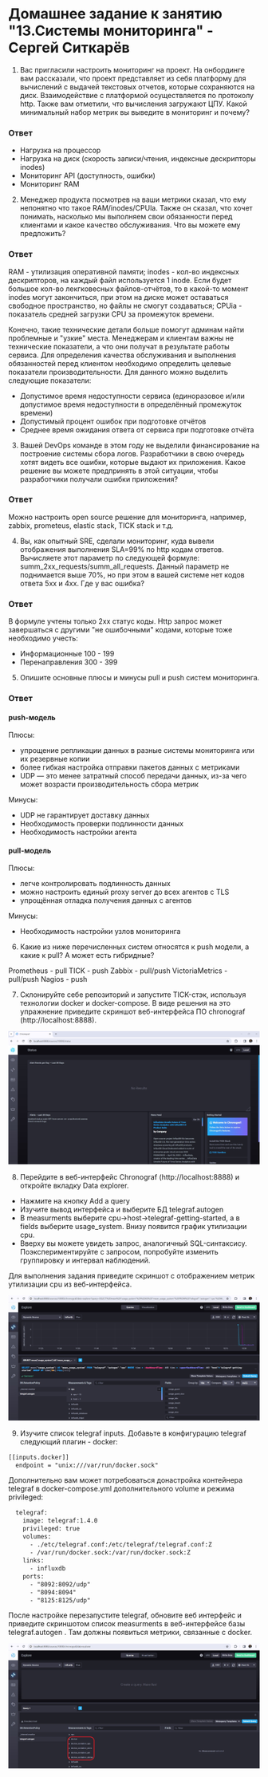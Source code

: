 # Домашнее задание к занятию "13.Системы мониторинга" - Сергей Ситкарёв

1. Вас пригласили настроить мониторинг на проект. На онбординге вам рассказали, что проект представляет из себя платформу для вычислений с выдачей текстовых отчетов, которые сохраняются на диск. Взаимодействие с платформой осуществляется по протоколу http. Также вам отметили, что вычисления загружают ЦПУ. Какой минимальный набор метрик вы выведите в мониторинг и почему?

### Ответ

- Нагрузка на процессор
- Нагрузка на диск (скорость записи/чтения, индексные дескрипторы inodes)
- Мониторинг API (доступность, ошибки)
- Мониторинг RAM

2. Менеджер продукта посмотрев на ваши метрики сказал, что ему непонятно что такое RAM/inodes/CPUla. Также он сказал, что хочет понимать, насколько мы выполняем свои обязанности перед клиентами и какое качество обслуживания. Что вы можете ему предложить?

### Ответ

RAM - утилизация оперативной памяти; 
inodes - кол-во индексных дескрипторов, на каждый файл используется 1 inode. Если будет большое кол-во лекгковесных файлов-отчётов, то в какой-то момент inodes могут закончиться, при этом на диске может оставаться свободное пространство, но файлы не смогут создаваться;
CPUia - показатель средней загрузки CPU за промежуток времени.

Конечно, такие технические детали больше помогут админам найти проблемные и "узкие" места. Менеджерам и клиентам важны не технические показатели, а что они получат в результате работы сервиса. 
Для определения качества обслуживания и выполнения обязанностей перед клиентом необходимо определить целевые показатели производительности. Для данного можно выделить следующие показатели:

- Допустимое время недоступности сервиса (единоразовое и/или допустимое время недоступности в определённый промежуток времени)
- Допустимый процент ошибок при подготовке отчётов
- Среднее время ожидания ответа от сервиса при подготовке отчёта

3. Вашей DevOps команде в этом году не выделили финансирование на построение системы сбора логов. Разработчики в свою очередь хотят видеть все ошибки, которые выдают их приложения. Какое решение вы можете предпринять в этой ситуации, чтобы разработчики получали ошибки приложения?

### Ответ

Можно настроить open source решение для мониторинга, например, zabbix, prometeus, elastic stack, TICK stack и т.д.

4. Вы, как опытный SRE, сделали мониторинг, куда вывели отображения выполнения SLA=99% по http кодам ответов. Вычисляете этот параметр по следующей формуле: summ_2xx_requests/summ_all_requests. Данный параметр не поднимается выше 70%, но при этом в вашей системе нет кодов ответа 5xx и 4xx. Где у вас ошибка?

### Ответ

В формуле учтены только 2xx статус коды. Http запрос может завершаться с другими "не ошибочными" кодами, которые тоже необходимо учесть:

- Информационные 100 - 199
- Перенаправления 300 - 399

5. Опишите основные плюсы и минусы pull и push систем мониторинга.

### Ответ

#### push-модель

Плюсы:

- упрощение репликации данных в разные системы мониторинга или их резервные копии
- более гибкая настройка отправки пакетов данных с метриками
- UDP — это менее затратный способ передачи данных, из-за чего может возрасти производительность сбора метрик

Минусы:

- UDP не гарантирует доставку данных
- Необходимость проверки подлинности данных
- Необходимость настройки агента

#### pull-модель

Плюсы:

- легче контролировать подлинность данных
- можно настроить единый proxy server до всех агентов с TLS
- упрощённая отладка получения данных с агентов

Минусы:

- Необходимость настройки узлов мониторинга

6. Какие из ниже перечисленных систем относятся к push модели, а какие к pull? А может есть гибридные?

Prometheus - pull
TICK - push
Zabbix - pull/push
VictoriaMetrics - pull/push
Nagios - push

7. Склонируйте себе репозиторий и запустите TICK-стэк, используя технологии docker и docker-compose.
В виде решения на это упражнение приведите скриншот веб-интерфейса ПО chronograf (http://localhost:8888).

![Задание7](https://github.com/SSitkarev/13-Monitoring/blob/main/img/7.jpg)

8. Перейдите в веб-интерфейс Chronograf (http://localhost:8888) и откройте вкладку Data explorer.

- Нажмите на кнопку Add a query
- Изучите вывод интерфейса и выберите БД telegraf.autogen
- В measurments выберите cpu->host->telegraf-getting-started, а в fields выберите usage_system. Внизу появится график утилизации cpu.
- Вверху вы можете увидеть запрос, аналогичный SQL-синтаксису. Поэкспериментируйте с запросом, попробуйте изменить группировку и интервал наблюдений.

Для выполнения задания приведите скриншот с отображением метрик утилизации cpu из веб-интерфейса.

![Задание8](https://github.com/SSitkarev/13-Monitoring/blob/main/img/8.jpg)

9. Изучите список telegraf inputs. Добавьте в конфигурацию telegraf следующий плагин - docker:

```
[[inputs.docker]]
  endpoint = "unix:///var/run/docker.sock"
```
  
Дополнительно вам может потребоваться донастройка контейнера telegraf в docker-compose.yml дополнительного volume и режима privileged:

```
  telegraf:
    image: telegraf:1.4.0
    privileged: true
    volumes:
      - ./etc/telegraf.conf:/etc/telegraf/telegraf.conf:Z
      - /var/run/docker.sock:/var/run/docker.sock:Z
    links:
      - influxdb
    ports:
      - "8092:8092/udp"
      - "8094:8094"
      - "8125:8125/udp"
```

После настройке перезапустите telegraf, обновите веб интерфейс и приведите скриншотом список measurments в веб-интерфейсе базы telegraf.autogen . 
Там должны появиться метрики, связанные с docker.

![Задание9](https://github.com/SSitkarev/13-Monitoring/blob/main/img/9.jpg)